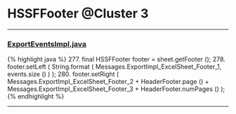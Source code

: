 # HSSFFooter @Cluster 3

***

### [ExportEventsImpl.java](https://searchcode.com/codesearch/view/122444114/)
{% highlight java %}
277. final HSSFFooter footer = sheet.getFooter ();
278. footer.setLeft ( String.format ( Messages.ExportImpl_ExcelSheet_Footer_1, events.size () ) );
280. footer.setRight ( Messages.ExportImpl_ExcelSheet_Footer_2 + HeaderFooter.page () + Messages.ExportImpl_ExcelSheet_Footer_3 + HeaderFooter.numPages () );
{% endhighlight %}

***

